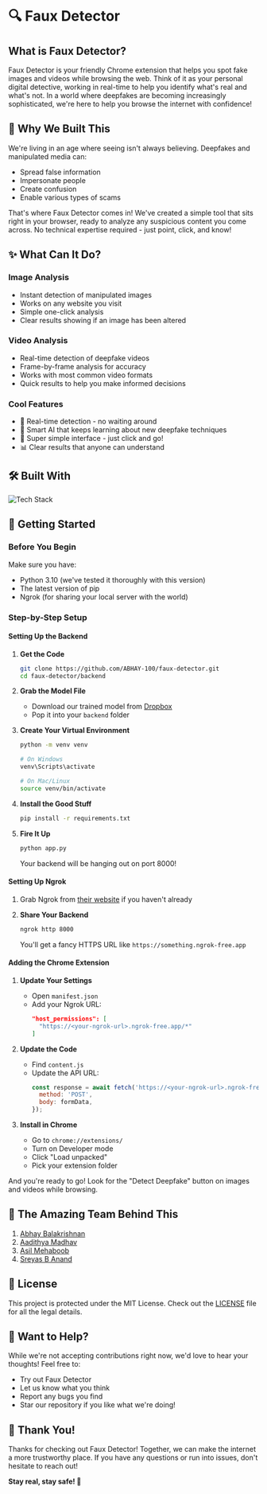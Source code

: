 # 🔍 Faux Detector

## What is Faux Detector?

Faux Detector is your friendly Chrome extension that helps you spot fake images and videos while browsing the web. Think of it as your personal digital detective, working in real-time to help you identify what's real and what's not. In a world where deepfakes are becoming increasingly sophisticated, we're here to help you browse the internet with confidence! 

## 🎯 Why We Built This

We're living in an age where seeing isn't always believing. Deepfakes and manipulated media can:
- Spread false information
- Impersonate people
- Create confusion
- Enable various types of scams

That's where Faux Detector comes in! We've created a simple tool that sits right in your browser, ready to analyze any suspicious content you come across. No technical expertise required - just point, click, and know!

## ✨ What Can It Do?

### Image Analysis
- Instant detection of manipulated images
- Works on any website you visit
- Simple one-click analysis
- Clear results showing if an image has been altered

### Video Analysis
- Real-time detection of deepfake videos
- Frame-by-frame analysis for accuracy
- Works with most common video formats
- Quick results to help you make informed decisions

### Cool Features
- 🚀 Real-time detection - no waiting around
- 🧠 Smart AI that keeps learning about new deepfake techniques
- 🎨 Super simple interface - just click and go!
- 📊 Clear results that anyone can understand

## 🛠️ Built With

![Tech Stack](https://skillicons.dev/icons?i=html,css,js,flask,tensorflow,opencv)

## 🚀 Getting Started

### Before You Begin

Make sure you have:
- Python 3.10 (we've tested it thoroughly with this version)
- The latest version of pip
- Ngrok (for sharing your local server with the world)

### Step-by-Step Setup

#### Setting Up the Backend

1. **Get the Code**
   ```bash
   git clone https://github.com/ABHAY-100/faux-detector.git
   cd faux-detector/backend
   ```

2. **Grab the Model File**
   - Download our trained model from [Dropbox](https://www.dropbox.com/scl/fi/0zh88gmiw79j6wozdzhxe/cnn_model.h5?rlkey=oh0g202fnkssq0r1imlz0u4s3&st=aahgdn49&dl=0)
   - Pop it into your `backend` folder

3. **Create Your Virtual Environment**
   ```bash
   python -m venv venv
   
   # On Windows
   venv\Scripts\activate
   
   # On Mac/Linux
   source venv/bin/activate
   ```

4. **Install the Good Stuff**
   ```bash
   pip install -r requirements.txt
   ```

5. **Fire It Up**
   ```bash
   python app.py
   ```
   Your backend will be hanging out on port 8000!

#### Setting Up Ngrok

1. Grab Ngrok from [their website](https://ngrok.com/download) if you haven't already

2. **Share Your Backend**
   ```bash
   ngrok http 8000
   ```
   You'll get a fancy HTTPS URL like `https://something.ngrok-free.app`

#### Adding the Chrome Extension

1. **Update Your Settings**
   - Open `manifest.json`
   - Add your Ngrok URL:
     ```json
     "host_permissions": [
       "https://<your-ngrok-url>.ngrok-free.app/*"
     ]
     ```

2. **Update the Code**
   - Find `content.js`
   - Update the API URL:
     ```javascript
     const response = await fetch('https://<your-ngrok-url>.ngrok-free.app/classify', {
       method: 'POST',
       body: formData,
     });
     ```

3. **Install in Chrome**
   - Go to `chrome://extensions/`
   - Turn on Developer mode
   - Click "Load unpacked"
   - Pick your extension folder

And you're ready to go! Look for the "Detect Deepfake" button on images and videos while browsing. 

## 👥 The Amazing Team Behind This

1. [Abhay Balakrishnan](https://github.com/ABHAY-100)
2. [Aadithya Madhav](https://github.com/aadithyayy)
3. [Asil Mehaboob](https://github.com/AsilMehaboob)
4. [Sreyas B Anand](https://github.com/sreyas-b-anand)

## 📜 License

This project is protected under the MIT License. Check out the [LICENSE](LICENSE) file for all the legal details.

## 🤝 Want to Help?

While we're not accepting contributions right now, we'd love to hear your thoughts! Feel free to:
- Try out Faux Detector
- Let us know what you think
- Report any bugs you find
- Star our repository if you like what we're doing!

## 🎉 Thank You!

Thanks for checking out Faux Detector! Together, we can make the internet a more trustworthy place. If you have any questions or run into issues, don't hesitate to reach out!

**Stay real, stay safe! 🌟**
